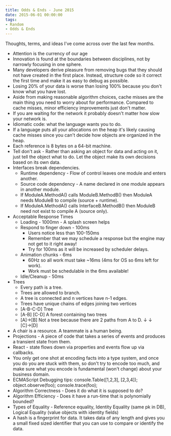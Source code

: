 ```yaml
---
title: Odds & Ends - June 2015
date: 2015-06-01 00:00:00
tags:
- Random
- Odds & Ends
---
```

Thoughts, terms, and ideas I've come across over the last few months.

* Attention is the currency of our age
* Innovation is found at the boundaries between disciplines, not by narrowly focusing in one sphere.
* Many developers derive pleasure from removing bugs that they should not have created in the first place.  Instead, structure code so it correct the first time and make it as easy to debug as possible.
* Losing 20% of your data is worse than losing 100% because you don't know what you have lost.
* Aside from making reasonable algorithm choices, cache misses are the main thing you need to worry about for performance.  Compared to cache misses, minor efficiency improvements just don't matter.
* If you are waiting for the network it probably doesn't matter how slow your network is.
* Idiomatic code: what the language wants you to do.
* If a language puts all your allocations on the heap it's likely causing cache misses since you can't decide how objects are organized in the heap.
* Each reference is 8 bytes on a 64-bit machine.
* Tell don't ask - Rather than asking an object for data and acting on it, just tell the object what to do.  Let the object make its own decisions based on its own data.
* Interfaces break dependencies.
  * Runtime dependency - Flow of control leaves one module and enters another.
  * Source code dependency - A name declared in one module appears in another module.
  * If ModuleA.MethodA() calls ModuleB.MethodB() then ModuleA needs ModuleB to compile (source + runtime).
  * If ModuleA.MethodA() calls InterfaceB.MethodB() then ModuleB need not exist to compile A (source only).
* Acceptable Response Times
  * Loading - 1000mn - A splash screen helps
  * Respond to finger down - 100ms
    * Users notice less than 100-150ms
    * Remember that we may schedule a response but the engine may not get to it right away!
    * Try for 100ms as it will be increased by scheduler delays.
  * Animation chunks - 6ms
    * 60Hz so all work must take ~16ms (4ms for OS so 6ms left for work).
    * Work must be schedulable in the 6ms available!
  * Idle/Cleanup - 50ms
* Trees
  * Every path is a tree.  
  * Trees are allowed to branch.  
  * A tree is connected and n vertices have n-1 edges.
  * Trees have unique chains of edges joining two vertices
  * [A-B-C-D] Tree
  * [A-B] [C-D] A forest containing two trees
  * [A]→[B] Not a tree because there are 2 paths from A to D.
     ↓   ↓
    [C]→[D]
* A chair is a resource.  A teammate is a human being.
* Projections - A piece of code that takes a series of events and produces a transient state from them.
* React - state flows down via properties and events flow up via callbacks.
* You only get one shot at encoding facts into a type system, and once you do you are stuck with them, so don't try to encode too much, and make sure what you encode is fundamental (won't change) about your business domain.
* ECMAScript Debugging tips: console.Table([1,2,3], [2,3,4]); object.observe(foo); console.trace(foo);
* Algorithm Correctness - Does it do what it is supposed to do?
* Algorithm Efficiency - Does it have a run-time that is polynomially bounded?
* Types of Equality - Reference equality, Identity Equality (same pk in DB), Logical Equality (value objects with identity fields)
* A hash is a fingerprint for data.  It takes data of any length and gives you a small fixed sized identifier that you can use to compare or identify the data.
